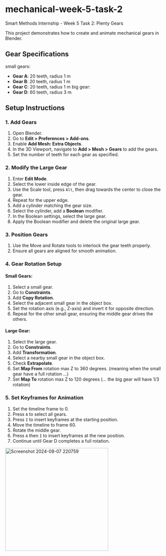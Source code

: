 # mechanical-week-5-task-2

Smart Methods Internship - Week 5 Task 2: Plenty Gears

This project demonstrates how to create and animate mechanical gears in Blender.

## Gear Specifications

small gears:
- **Gear A**: 20 teeth, radius 1 m
- **Gear B**: 20 teeth, radius 1 m
- **Gear C**: 20 teeth, radius 1 m
big gear:
- **Gear D**: 60 teeth, radius 3 m

## Setup Instructions

### 1. Add Gears

1. Open Blender.
2. Go to **Edit > Preferences > Add-ons**.
3. Enable **Add Mesh: Extra Objects**.
4. In the 3D Viewport, navigate to **Add > Mesh > Gears** to add the gears.
5. Set the number of teeth for each gear as specified.

### 2. Modify the Large Gear

1. Enter **Edit Mode**.
2. Select the lower inside edge of the gear.
3. Use the Scale tool, press `Alt`, then drag towards the center to close the gear.
4. Repeat for the upper edge.
5. Add a cylinder matching the gear size.
6. Select the cylinder, add a **Boolean** modifier.
7. In the Boolean settings, select the large gear.
8. Apply the Boolean modifier and delete the original large gear.

### 3. Position Gears

1. Use the Move and Rotate tools to interlock the gear teeth properly.
2. Ensure all gears are aligned for smooth animation.

### 4. Gear Rotation Setup

#### Small Gears:

1. Select a small gear.
2. Go to **Constraints**.
3. Add **Copy Rotation**.
4. Select the adjacent small gear in the object box.
5. Set the rotation axis (e.g., Z-axis) and invert it for opposite direction.
6. Repeat for the other small gear, ensuring the middle gear drives the others.

#### Large Gear:

1. Select the large gear.
2. Go to **Constraints**.
3. Add **Transformation**.
4. Select a nearby small gear in the object box.
5. Check **Extrapolate**.
6. Set **Map From** rotation max Z to 360 degrees. (meaning when the small gear have a full rotation …)
7. Set **Map To** rotation max Z to 120 degrees (… the big gear will have 1/3 rotation)

### 5. Set Keyframes for Animation

1. Set the timeline frame to 0.
2. Press `A` to select all gears.
3. Press `I` to insert keyframes at the starting position.
4. Move the timeline to frame 60.
5. Rotate the middle gear.
6. Press `A` then `I` to insert keyframes at the new position.
7. Continue until Gear D completes a full rotation.

  <img width="327" alt="Screenshot 2024-08-07 220759" src="https://github.com/user-attachments/assets/dffc2b31-13a4-4e7f-b64e-e33096584e89">
 
